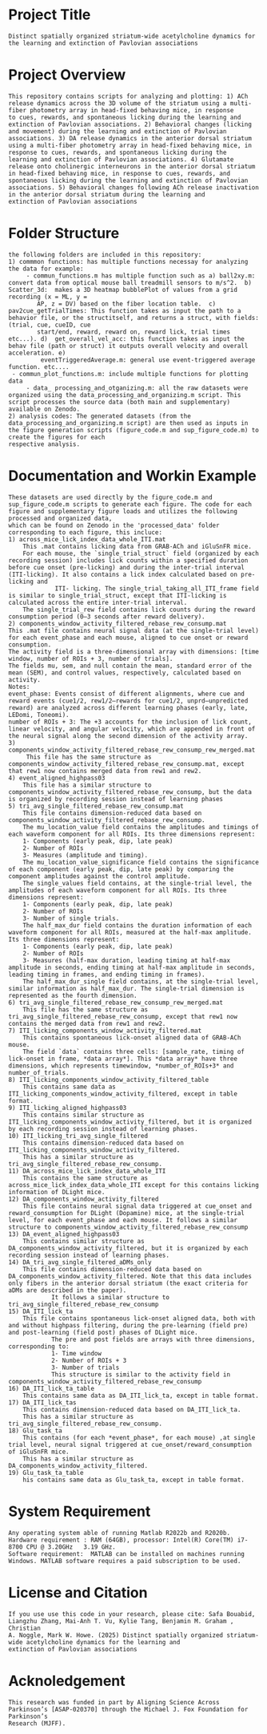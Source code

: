 # Project Title
    Distinct spatially organized striatum-wide acetylcholine dynamics for the learning and extinction of Pavlovian associations
 # Project Overview
    This repository contains scripts for analyzing and plotting: 1) ACh release dynamics across the 3D volume of the striatum using a multi-fiber photometry array in head-fixed behaving mice, in response 
    to cues, rewards, and spontaneous licking during the learning and extinction of Pavlovian associations. 2) Behavioral changes (licking and movement) during the learning and extinction of Pavlovian 
    associations. 3) DA release dynamics in the anterior dorsal striatum using a multi-fiber photometry array in head-fixed behaving mice, in response to cues, rewards, and spontaneous licking during the 
    learning and extinction of Pavlovian associations. 4) Glutamate release onto cholinergic interneurons in the anterior dorsal striatum in head-fixed behaving mice, in response to cues, rewards, and 
    spontaneous licking during the learning and extinction of Pavlovian associations. 5) Behavioral changes following ACh release inactivation in the anterior dorsal striatum during the learning and 
    extinction of Pavlovian associations
# Folder Structure 
    the following folders are included in this repository: 
    1) commmon functions: has multiple functions necessay for analyzing the data for example: 
         - commun_functions.m has multiple function such as a) ball2xy.m: convert data from optical mouse ball treadmill sensors to m/s^2.  b) Scatter_3d:  makes a 3D heatmap bubblePlot of values from a grid recording (x = ML, y = 
            AP, z = DV) based on the fiber location table.  c) pav2cue_getTrialTimes: This function takes as input the path to a behavior file, or the structitself, and returns a struct, with fields: (trial, cue, cueID, cue 
            start/end, reward, reward on, reward lick, trial times etc...). d)  get_overall_vel_acc: this function takes as input the behav file (path or struct) it outputs overall velocity and overall acceleration. e) 
             eventTriggeredAverage.m: general use event-triggered average function. etc.... 
	 - commun_plot_functions.m: include multiple functions for plotting data
         - data_ processing_and_otganizing.m: all the raw datasets were organized using the data_processing_and_organizing.m script. This script processes the source data (both main and supplementary) available on Zenodo. 
    2) analysis codes: The generated datasets (from the data_processing_and_organizing.m script) are then used as inputs in the figure generation scripts (figure_code.m and sup_figure_code.m) to create the figures for each 
    respective analysis.  
# Documentation and Workin Example
    These datasets are used directly by the figure_code.m and sup_figure_code.m scripts to generate each figure. The code for each figure and supplementary figure loads and utilizes the following processed and organized data, 
    which can be found on Zenodo in the 'processed_data' folder corresponding to each figure, this incluce:
	1) across_mice_lick_index_data_whole_ITI.mat
		This .mat contains licking data from GRAB-ACh and iGluSnFR mice. 
		For each mouse, the `single_trial_struct` field (organized by each recording session) includes lick counts within a specified duration before cue onset (pre-licking) and during the inter-trial interval (ITI-licking). It also contains a lick index calculated based on pre-licking and 
                 ITI- licking. The single_trial_taking_all_ITI_frame field is similar to single_trial_struct, except that ITI-licking is calculated across the entire inter-trial interval.
		The single_trial_rew field contains lick counts during the reward consumption period (0–3 seconds after reward delivery). 
	2) components_window_activity_filtered_rebase_rew_consump.mat
 	This .mat file contains neural signal data (at the single-trial level) for each event_phase and each mouse, aligned to cue onset or reward consumption.
	The activity field is a three-dimensional array with dimensions: [time window, number of ROIs + 3, number of trials].
	The fields mu, sem, and null contain the mean, standard error of the mean (SEM), and control values, respectively, calculated based on activity.
	Notes:
	event_phase: Events consist of different alignments, where cue and reward events (cue1/2, rew1/2—rewards for cue1/2, unprd—unpredicted reward) are analyzed across different learning phases (early, late, LEDomi, Toneomi).
	number of ROIs + 3: The +3 accounts for the inclusion of lick count, linear velocity, and angular velocity, which are appended in front of the neural signal along the second dimension of the activity array.	
	3) components_window_activity_filtered_rebase_rew_consump_rew_merged.mat
         This file has the same structure as components_window_activity_filtered_rebase_rew_consump.mat, except that rew1 now contains merged data from rew1 and rew2.			
	4) event_aligned_highpass03
		This file has a similar structure to components_window_activity_filtered_rebase_rew_consump, but the data is organized by recording session instead of learning phases
	5) tri_avg_single_filtered_rebase_rew_consump.mat
        This file contains dimension-reduced data based on components_window_activity_filtered_rebase_rew_consump.
        The mu_location_value field contains the amplitudes and timings of each waveform component for all ROIs. Its three dimensions represent:
        1- Components (early peak, dip, late peak)
        2- Number of ROIs
        3- Measures (amplitude and timing).
        The mu_location_value_significance field contains the significance of each component (early peak, dip, late peak) by comparing the component amplitudes against the control amplitude.
        The single_values field contains, at the single-trial level, the amplitudes of each waveform component for all ROIs. Its three dimensions represent:
        1- Components (early peak, dip, late peak)
        2- Number of ROIs
        3- Number of single trials.
        The half_max_dur field contains the duration information of each waveform component for all ROIs, measured at the half-max amplitude. Its three dimensions represent:
        1- Components (early peak, dip, late peak)
        2- Number of ROIs
        3- Measures (half-max duration, leading timing at half-max amplitude in seconds, ending timing at half-max amplitude in seconds, leading timing in frames, and ending timing in frames).
        The half_max_dur_single field contains, at the single-trial level, similar information as half_max_dur. The single-trial dimension is represented as the fourth dimension.	
	6) tri_avg_single_filtered_rebase_rew_consump_rew_merged.mat
		This file has the same structure as tri_avg_single_filtered_rebase_rew_consump, except that rew1 now contains the merged data from rew1 and rew2.
	7) ITI_licking_components_window_activity_filtered.mat
		This contains spontaneous lick-onset aligned data of GRAB-ACh mouse.
		The field `data` contains three cells: [sample_rate, timing of lick-onset in frame, *data array*]. This *data array* have three dimensions, which represents timewindow, *number_of_ROIs+3* and number_of_trials.	
	8) ITI_licking_components_window_activity_filtered_table
		This contains same data as ITI_licking_components_window_activity_filtered, except in table format.	
	9) ITI_licking_aligned_highpass03
		This contains similar structure as ITI_licking_components_window_activity_filtered, but it is organized by each recording session instead of learning phases.
	10) ITI_licking_tri_avg_single_filtered
		This contains dimension-reduced data based on ITI_licking_components_window_activity_filtered.
		This has a similar structure as tri_avg_single_filtered_rebase_rew_consump.	
	11) DA_across_mice_lick_index_data_whole_ITI
		This contains the same structure as across_mice_lick_index_data_whole_ITI except for this contains licking information of DLight mice. 
	12) DA_components_window_activity_filtered
		This file contains neural signal data triggered at cue_onset and reward_consumption for DLight (Dopamine) mice, at the single-trial level, for each event_phase and each mouse. It follows a similar structure to components_window_activity_filtered_rebase_rew_consump	
	13) DA_event_aligned_highpass03
		This contains similar structure as DA_components_window_activity_filtered, but it is organized by each recording session instead of learning phases.
	14) DA_tri_avg_single_filtered_aDMs_only
		This file contains dimension-reduced data based on DA_components_window_activity_filtered. Note that this data includes only fibers in the anterior dorsal striatum (the exact criteria for aDMs are described in the paper).
                It follows a similar structure to tri_avg_single_filtered_rebase_rew_consump
	15) DA_ITI_lick_ta
		This file contains spontaneous lick-onset aligned data, both with and without highpass filtering, during the pre-learning (field pre) and post-learning (field post) phases of DLight mice. 
                The pre and post fields are arrays with three dimensions, corresponding to:
                1- Time window
                2- Number of ROIs + 3
                3- Number of trials
                This structure is similar to the activity field in components_window_activity_filtered_rebase_rew_consump
	16) DA_ITI_lick_ta_table
		This contains same data as DA_ITI_lick_ta, except in table format.
	17) DA_ITI_lick_tas
		This contains dimension-reduced data based on DA_ITI_lick_ta.
		This has a similar structure as tri_avg_single_filtered_rebase_rew_consump.	
	18) Glu_task_ta
		This contains (for each *event_phase*, for each mouse) ,at single trial level, neural signal triggered at cue_onset/reward_consumption of iGluSnFR mice.
		This has a similar structure as DA_components_window_activity_filtered.	
	19) Glu_task_ta_table
		his contains same data as Glu_task_ta, except in table format.
  # System Requirement
    Any operating system able of running Matlab R2022b and R2020b. 
    Hardware requirement : RAM (64GB), processor: Intel(R) Core(TM) i7-8700 CPU @ 3.20GHz   3.19 GHz. 
    Software requirement:  MATLAB can be installed on machines running Windows. MATLAB software requires a paid subscription to be used. 
  # License and Citation 
    If you use use this code in your research, please cite: Safa Bouabid, Liangzhu Zhang, Mai-Anh T. Vu, Kylie Tang, Benjamin M. Graham , Christian
    A. Noggle, Mark W. Howe. (2025) Distinct spatially organized striatum-wide acetylcholine dynamics for the learning and
    extinction of Pavlovian associations
  # Acknoledgement 
    This research was funded in part by Aligning Science Across Parkinson’s [ASAP-020370] through the Michael J. Fox Foundation for Parkinson’s 
    Research (MJFF).
  
  
